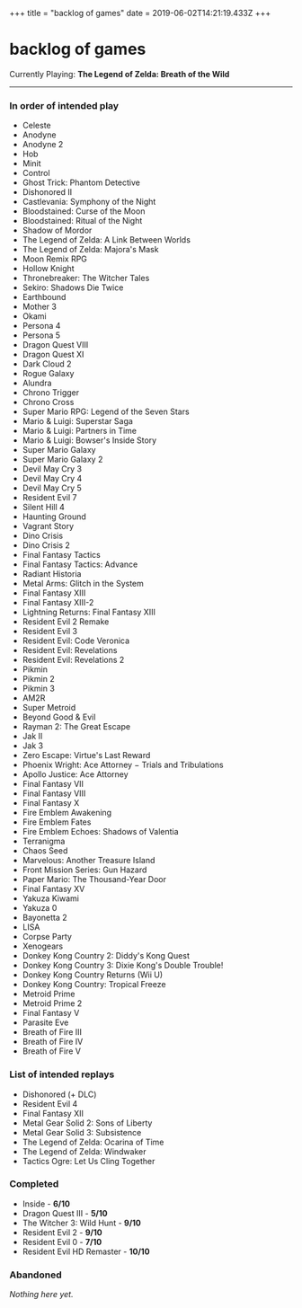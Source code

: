 +++
title = "backlog of games"
date = 2019-06-02T14:21:19.433Z
+++
# backlog of games

Currently Playing: **The Legend of Zelda: Breath of the Wild**

---

### In order of intended play

* Celeste
* Anodyne
* Anodyne 2
* Hob
* Minit
* Control
* Ghost Trick: Phantom Detective
* Dishonored II
* Castlevania: Symphony of the Night
* Bloodstained: Curse of the Moon
* Bloodstained: Ritual of the Night
* Shadow of Mordor
* The Legend of Zelda: A Link Between Worlds
* The Legend of Zelda: Majora's Mask
* Moon Remix RPG
* Hollow Knight
* Thronebreaker: The Witcher Tales
* Sekiro: Shadows Die Twice
* Earthbound
* Mother 3
* Okami
* Persona 4
* Persona 5
* Dragon Quest VIII
* Dragon Quest XI
* Dark Cloud 2
* Rogue Galaxy
* Alundra
* Chrono Trigger
* Chrono Cross
* Super Mario RPG: Legend of the Seven Stars
* Mario & Luigi: Superstar Saga
* Mario & Luigi: Partners in Time
* Mario & Luigi: Bowser's Inside Story
* Super Mario Galaxy
* Super Mario Galaxy 2
* Devil May Cry 3
* Devil May Cry 4
* Devil May Cry 5
* Resident Evil 7
* Silent Hill 4
* Haunting Ground
* Vagrant Story
* Dino Crisis
* Dino Crisis 2
* Final Fantasy Tactics
* Final Fantasy Tactics: Advance
* Radiant Historia
* Metal Arms: Glitch in the System
* Final Fantasy XIII
* Final Fantasy XIII-2
* Lightning Returns: Final Fantasy XIII
* Resident Evil 2 Remake
* Resident Evil 3
* Resident Evil: Code Veronica
* Resident Evil: Revelations
* Resident Evil: Revelations 2
* Pikmin
* Pikmin 2
* Pikmin 3
* AM2R
* Super Metroid
* Beyond Good & Evil
* Rayman 2: The Great Escape
* Jak II
* Jak 3
* Zero Escape: Virtue's Last Reward
* Phoenix Wright: Ace Attorney − Trials and Tribulations
* Apollo Justice: Ace Attorney
* Final Fantasy VII
* Final Fantasy VIII
* Final Fantasy X
* Fire Emblem Awakening
* Fire Emblem Fates
* Fire Emblem Echoes: Shadows of Valentia
* Terranigma
* Chaos Seed
* Marvelous: Another Treasure Island
* Front Mission Series: Gun Hazard
* Paper Mario: The Thousand-Year Door
* Final Fantasy XV
* Yakuza Kiwami
* Yakuza 0
* Bayonetta 2
* LISA
* Corpse Party
* Xenogears
* Donkey Kong Country 2: Diddy's Kong Quest 
* Donkey Kong Country 3: Dixie Kong's Double Trouble!
* Donkey Kong Country Returns (Wii U)
* Donkey Kong Country: Tropical Freeze
* Metroid Prime
* Metroid Prime 2
* Final Fantasy V
* Parasite Eve
* Breath of Fire III
* Breath of Fire IV
* Breath of Fire V

### List of intended replays

* Dishonored (+ DLC)
* Resident Evil 4
* Final Fantasy XII
* Metal Gear Solid 2: Sons of Liberty
* Metal Gear Solid 3: Subsistence
* The Legend of Zelda: Ocarina of Time
* The Legend of Zelda: Windwaker
* Tactics Ogre: Let Us Cling Together

### Completed

* Inside - **6/10**
* Dragon Quest III - **5/10**
* The Witcher 3: Wild Hunt - **9/10**
* Resident Evil 2 - **9/10**
* Resident Evil 0 - **7/10**
* Resident Evil HD Remaster - **10/10**

### Abandoned

*Nothing here yet.*
